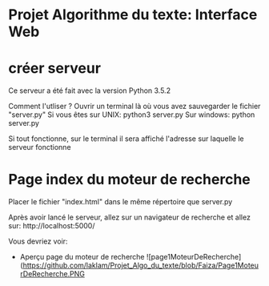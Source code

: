 # Projet Algorithme du texte: Interface Web

<h1> créer serveur</h1>
Ce serveur a été fait avec la version Python 3.5.2

Comment l'utliser ?
Ouvrir un terminal là où vous avez sauvegarder le fichier "server.py"
Si vous êtes sur UNIX: python3 server.py
Sur windows: python server.py

Si tout fonctionne, sur le terminal il sera affiché l'adresse sur laquelle le serveur fonctionne

<h1>Page index du moteur de recherche</h1>

Placer le fichier "index.html" dans le même répertoire que server.py

Après avoir lancé le serveur, allez sur un navigateur de recherche et allez sur: http://localhost:5000/

Vous devriez voir:

- Aperçu page du moteur de recherche
![page1MoteurDeRecherche](https://github.com/laklam/Projet_Algo_du_texte/blob/Faiza/Page1MoteurDeRecherche.PNG
